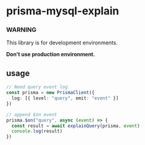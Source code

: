 # prisma-mysql-explain

### WARNING
This library is for development environments.

**Don't use production environment.**

## usage

```ts
// Need query event log
const prisma = new PrismaClient({
  log: [{ level: "query", emit: "event" }]
})

// append $on event
prisma.$on("query", async (event) => {
  const result = await explainQuery(prisma, event)
  console.log(result)
})
```